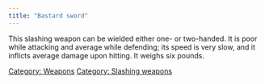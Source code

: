 ```yaml
---
title: "Bastard sword"
---
```


This slashing weapon can be wielded either one- or two-handed. It is
poor while attacking and average while defending; its speed is very
slow, and it inflicts average damage upon hitting. It weighs six pounds.

[Category: Weapons](Category:_Weapons "wikilink") [Category: Slashing
weapons](Category:_Slashing_weapons "wikilink")